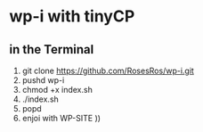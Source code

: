 # wp-i with tinyCP

## in the Terminal

1) git clone https://github.com/RosesRos/wp-i.git
2) pushd wp-i
3) chmod +x index.sh
4) ./index.sh
5) popd
6) enjoi with WP-SITE ))


